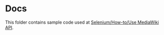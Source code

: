 # Docs

This folder contains sample code used at [Selenium/How-to/Use MediaWiki API](https://www.mediawiki.org/wiki/Selenium/How-to/Use_MediaWiki_API).
